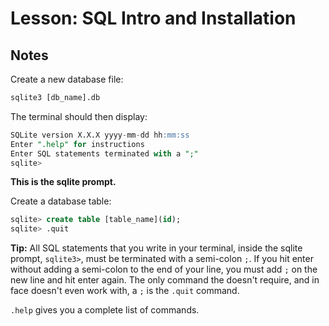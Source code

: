 # Lesson: SQL Intro and Installation

## Notes

Create a new database file:

```sql
sqlite3 [db_name].db
```

The terminal should then display:

```sql
SQLite version X.X.X yyyy-mm-dd hh:mm:ss
Enter ".help" for instructions
Enter SQL statements terminated with a ";"
sqlite>
```

**This is the sqlite prompt.**

Create a database table:

```sql
sqlite> create table [table_name](id);
sqlite> .quit
```

**Tip:** All SQL statements that you write in your terminal, inside the sqlite prompt, `sqlite3>`, must be terminated with a semi-colon `;`. If you hit enter without adding a semi-colon to the end of your line, you must add `;` on the new line and hit enter again. The only command the doesn't require, and in face doesn't even work with, a `;` is the `.quit` command.

`.help` gives you a complete list of commands.